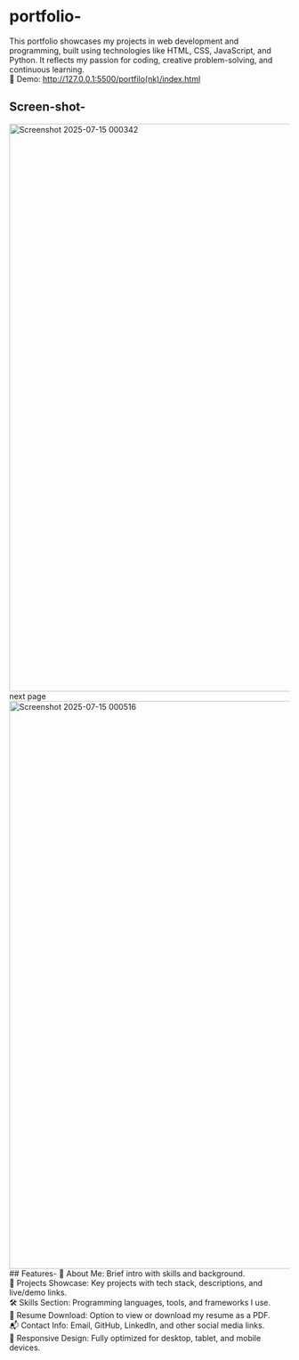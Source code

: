 # portfolio-
This portfolio showcases my projects in web development and programming, built using technologies like HTML, CSS, JavaScript, and Python. It reflects my passion for coding, creative problem-solving, and continuous learning.<br>
🔗 Demo: http://127.0.0.1:5500/portfilo(nk)/index.html
## Screen-shot-
<img width="1920" height="1020" alt="Screenshot 2025-07-15 000342" src="https://github.com/user-attachments/assets/f39cbb60-f935-40c3-b674-6072732d83e4" />
next page 
<img width="1920" height="1020" alt="Screenshot 2025-07-15 000516" src="https://github.com/user-attachments/assets/c15828bd-9c63-4e86-b313-233ea1b2d391" />
<br>
## Features-
👤 About Me: Brief intro with skills and background.<br>
💼 Projects Showcase: Key projects with tech stack, descriptions, and live/demo links.<br>
🛠️ Skills Section: Programming languages, tools, and frameworks I use.<br>
📄 Resume Download: Option to view or download my resume as a PDF.<br>
📬 Contact Info: Email, GitHub, LinkedIn, and other social media links.<br>
📱 Responsive Design: Fully optimized for desktop, tablet, and mobile devices.<br>

